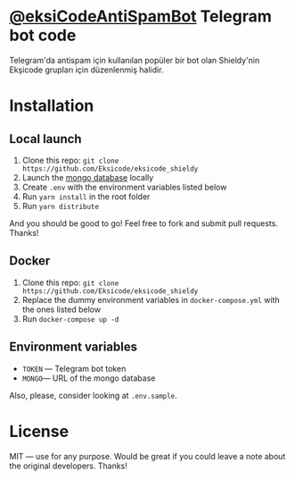 # [@eksiCodeAntiSpamBot](https://t.me/eksiCodeAntiSpamBot) Telegram bot code

Telegram'da antispam için kullanılan popüler bir bot olan Shieldy'nin Ekşicode grupları için düzenlenmiş halidir.

# Installation

## Local launch

1. Clone this repo: `git clone https://github.com/Eksicode/eksicode_shieldy`
2. Launch the [mongo database](https://www.mongodb.com/) locally
3. Create `.env` with the environment variables listed below
4. Run `yarn install` in the root folder
5. Run `yarn distribute`

And you should be good to go! Feel free to fork and submit pull requests. Thanks!

## Docker

1. Clone this repo: `git clone https://github.com/Eksicode/eksicode_shieldy`
2. Replace the dummy environment variables in `docker-compose.yml` with the ones listed below
3. Run `docker-compose up -d`

## Environment variables

- `TOKEN` — Telegram bot token
- `MONGO`— URL of the mongo database

Also, please, consider looking at `.env.sample`.

# License

MIT — use for any purpose. Would be great if you could leave a note about the original developers. Thanks!
